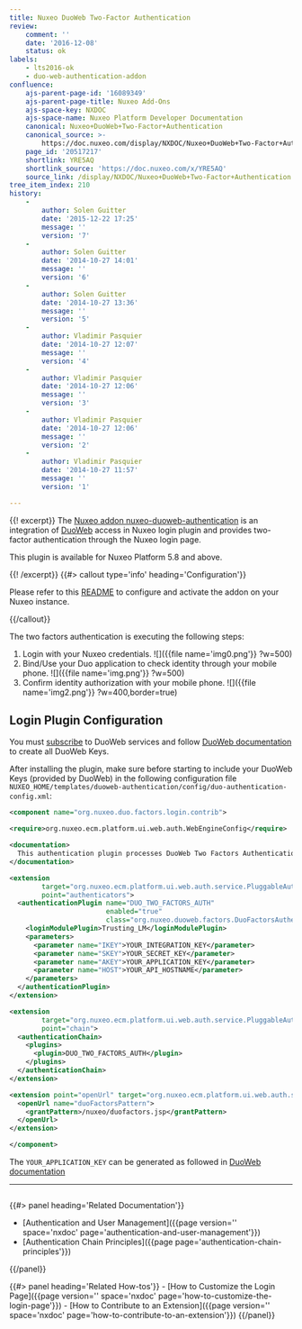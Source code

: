 ```yaml
---
title: Nuxeo DuoWeb Two-Factor Authentication
review:
    comment: ''
    date: '2016-12-08'
    status: ok
labels:
    - lts2016-ok
    - duo-web-authentication-addon
confluence:
    ajs-parent-page-id: '16089349'
    ajs-parent-page-title: Nuxeo Add-Ons
    ajs-space-key: NXDOC
    ajs-space-name: Nuxeo Platform Developer Documentation
    canonical: Nuxeo+DuoWeb+Two-Factor+Authentication
    canonical_source: >-
        https://doc.nuxeo.com/display/NXDOC/Nuxeo+DuoWeb+Two-Factor+Authentication
    page_id: '20517217'
    shortlink: YRE5AQ
    shortlink_source: 'https://doc.nuxeo.com/x/YRE5AQ'
    source_link: /display/NXDOC/Nuxeo+DuoWeb+Two-Factor+Authentication
tree_item_index: 210
history:
    -
        author: Solen Guitter
        date: '2015-12-22 17:25'
        message: ''
        version: '7'
    -
        author: Solen Guitter
        date: '2014-10-27 14:01'
        message: ''
        version: '6'
    -
        author: Solen Guitter
        date: '2014-10-27 13:36'
        message: ''
        version: '5'
    -
        author: Vladimir Pasquier
        date: '2014-10-27 12:07'
        message: ''
        version: '4'
    -
        author: Vladimir Pasquier
        date: '2014-10-27 12:06'
        message: ''
        version: '3'
    -
        author: Vladimir Pasquier
        date: '2014-10-27 12:06'
        message: ''
        version: '2'
    -
        author: Vladimir Pasquier
        date: '2014-10-27 11:57'
        message: ''
        version: '1'

---
```

{{! excerpt}}
The [Nuxeo addon nuxeo-duoweb-authentication](https://connect.nuxeo.com/nuxeo/site/marketplace/package/nuxeo-duoweb-authentication) is an integration of [DuoWeb](http://www.duosecurity.com) access in Nuxeo login plugin and provides two-factor authentication through the Nuxeo login page.

This plugin is available for Nuxeo Platform 5.8 and above.

{{! /excerpt}} {{#> callout type='info' heading='Configuration'}}

Please refer to this [README](https://github.com/nuxeo/nuxeo-duoweb-authentication/blob/master/README.md) to configure and activate the addon on your Nuxeo instance.

{{/callout}}

The two factors authentication is executing the following steps:

1.  Login with your Nuxeo credentials.
    ![]({{file name='img0.png'}} ?w=500)
2.  Bind/Use your Duo application to check identity through your mobile phone.
    ![]({{file name='img.png'}} ?w=500)
3.  Confirm identity authorization with your mobile phone.
    ![]({{file name='img2.png'}} ?w=400,border=true)

## Login Plugin Configuration

You must [subscribe](https://signup.duosecurity.com/) to DuoWeb services and follow [DuoWeb documentation](https://www.duosecurity.com/docs/duoweb) to create all DuoWeb Keys.

After installing the plugin, make sure before starting to include your DuoWeb Keys (provided by DuoWeb) in the following configuration file `NUXEO_HOME/templates/duoweb-authentication/config/duo-authentication-config.xml`:

```xml
<component name="org.nuxeo.duo.factors.login.contrib">

<require>org.nuxeo.ecm.platform.ui.web.auth.WebEngineConfig</require>

<documentation>
  This authentication plugin processes DuoWeb Two Factors Authentication
</documentation>

<extension
        target="org.nuxeo.ecm.platform.ui.web.auth.service.PluggableAuthenticationService"
        point="authenticators">
  <authenticationPlugin name="DUO_TWO_FACTORS_AUTH"
                        enabled="true"
                        class="org.nuxeo.duoweb.factors.DuoFactorsAuthenticator">
    <loginModulePlugin>Trusting_LM</loginModulePlugin>
    <parameters>
      <parameter name="IKEY">YOUR_INTEGRATION_KEY</parameter>
      <parameter name="SKEY">YOUR_SECRET_KEY</parameter>
      <parameter name="AKEY">YOUR_APPLICATION_KEY</parameter>
      <parameter name="HOST">YOUR_API_HOSTNAME</parameter>
    </parameters>
  </authenticationPlugin>
</extension>

<extension
        target="org.nuxeo.ecm.platform.ui.web.auth.service.PluggableAuthenticationService"
        point="chain">
  <authenticationChain>
    <plugins>
      <plugin>DUO_TWO_FACTORS_AUTH</plugin>
    </plugins>
  </authenticationChain>
</extension>

<extension point="openUrl" target="org.nuxeo.ecm.platform.ui.web.auth.service.PluggableAuthenticationService">
  <openUrl name="duoFactorsPattern">
    <grantPattern>/nuxeo/duofactors.jsp</grantPattern>
  </openUrl>
</extension>

</component>
```

The `YOUR_APPLICATION_KEY` can be generated as followed in [DuoWeb documentation](https://www.duosecurity.com/docs/duoweb#1.-generate-an-akey)

* * *

<div class="row" data-equalizer data-equalize-on="medium">
<div class="column medium-6">

{{#> panel heading='Related Documentation'}}

- [Authentication and User Management]({{page version='' space='nxdoc' page='authentication-and-user-management'}})
- [Authentication Chain Principles]({{page page='authentication-chain-principles'}})

{{/panel}}
</div>

<div class="column medium-6">
{{#> panel heading='Related How-tos'}}
- [How to Customize the Login Page]({{page version='' space='nxdoc' page='how-to-customize-the-login-page'}})
- [How to Contribute to an Extension]({{page version='' space='nxdoc' page='how-to-contribute-to-an-extension'}})
{{/panel}}

</div>
</div>
